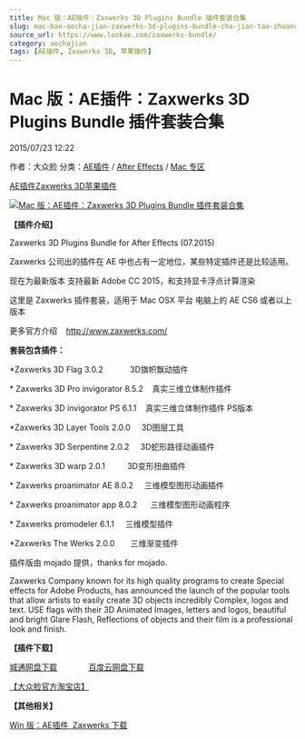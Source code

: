 ```yaml
---
title: Mac 版：AE插件：Zaxwerks 3D Plugins Bundle 插件套装合集
slug: mac-ban-aecha-jian-zaxwerks-3d-plugins-bundle-cha-jian-tao-zhuang-he-ji
source_url: https://www.lookae.com/zaxwerks-bundle/
category: aechajian
tags: [AE插件, Zaxwerks 3D, 苹果插件]
---
```

# Mac 版：AE插件：Zaxwerks 3D Plugins Bundle 插件套装合集

2015/07/23 12:22

作者：大众脸
分类：[AE插件](https://www.lookae.com/after-effects/aechajian/) / [After Effects](https://www.lookae.com/after-effects/) / [Mac 专区](https://www.lookae.com/mac-osx/)

[AE插件](https://www.lookae.com/tag/ae%e6%8f%92%e4%bb%b6/)[Zaxwerks 3D](https://www.lookae.com/tag/zaxwerks-3d/)[苹果插件](https://www.lookae.com/tag/%e8%8b%b9%e6%9e%9c%e6%8f%92%e4%bb%b6/)

[![Mac 版：AE插件：Zaxwerks 3D Plugins Bundle 插件套装合集](https://www.lookae.com/wp-content/uploads/2015/07/Zaxwerks-Bundle-.jpg "Mac 版：AE插件：Zaxwerks 3D Plugins Bundle 插件套装合集-LookAE.com")](https://www.lookae.com/wp-content/uploads/2015/07/Zaxwerks-Bundle-.jpg)

**【插件介绍】**

Zaxwerks 3D Plugins Bundle for After Effects (07.2015)

Zaxwerks 公司出的插件在 AE 中也占有一定地位，某些特定插件还是比较适用。

现在为最新版本 支持最新 Adobe CC 2015，和支持显卡浮点计算渲染

这里是 Zaxwerks 插件套装，适用于 Mac OSX 平台 电脑上的 AE CS6 或者以上版本

更多官方介绍    http://www.zaxwerks.com/

**套装包含插件：**

\*Zaxwerks 3D Flag 3.0.2            3D旗帜飘动插件

\* Zaxwerks 3D Pro invigorator 8.5.2    真实三维立体制作插件

\* Zaxwerks 3D invigorator PS 6.1.1    真实三维立体制作插件 PS版本

\*Zaxwerks 3D Layer Tools 2.0.0     3D图层工具

\* Zaxwerks 3D Serpentine 2.0.2     3D蛇形路径动画插件

\* Zaxwerks 3D warp 2.0.1          3D变形扭曲插件

\* Zaxwerks proanimator AE 8.0.2     三维模型图形动画插件

\* Zaxwerks proanimator app 8.0.2      三维模型图形动画程序

\* Zaxwerks promodeler 6.1.1     三维模型插件

\*Zaxwerks The Werks 2.0.0       三维渐变插件

插件版由 mojado 提供，thanks for mojado.

Zaxwerks Company known for its high quality programs to create Special effects for Adobe Products, has announced the launch of the popular tools that allow artists to easily create 3D objects incredibly Complex, logos and text. USE flags with their 3D Animated Images, letters and logos, beautiful and bright Glare Flash, Reflections of objects and their film is a professional look and finish.

**【插件下载】**

[城通网盘下载](https://www.400gb.com/file/107704718)              [百度云网盘下载](https://pan.baidu.com/s/1hq910kW)

[【大众脸官方淘宝店】](https://lookae.taobao.com/)

**【其他相关】**

[Win 版：AE插件  Zaxwerks 下载](https://www.lookae.com/?s=Zaxwerks+)
